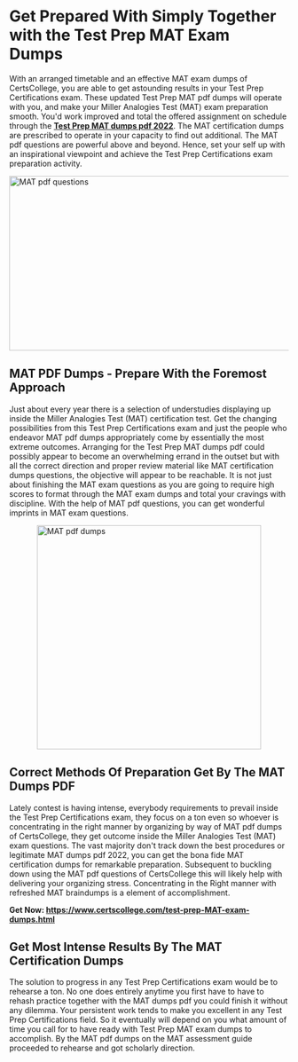 <h1><strong>Get Prepared With Simply Together with the Test Prep MAT Exam Dumps&nbsp;</strong></h1>
<p><span style="font-weight: 400;">With an arranged timetable and an effective  MAT exam dumps of CertsCollege, you are able to get astounding results in your Test Prep Certifications exam. These updated Test Prep MAT pdf dumps will operate with you, and make your Miller Analogies Test (MAT) exam preparation smooth. You'd work improved and total the offered assignment on schedule through the <strong><a href="https://www.certscollege.com/test-prep-MAT-exam-dumps.html">Test Prep MAT dumps pdf 2022</a></strong>. The MAT certification dumps are prescribed to operate in your capacity to find out additional. The  MAT pdf questions are powerful above and beyond. Hence, set your self up with an inspirational viewpoint and achieve the Test Prep Certifications exam preparation activity.&nbsp;</span></p>
<p><span style="font-weight: 400;"><img style="display: block; margin-left: auto; margin-right: auto;" src="https://i.ibb.co/CPDK3ps/Yellow-and-Blue-Initiative-Blog-Banner.png" alt="MAT pdf questions" width="559" height="315" /></span></p>
<h2><strong>MAT PDF Dumps - Prepare With the Foremost Approach</strong></h2>
<p><span style="font-weight: 400;">Just about every year there is a selection of understudies displaying up inside the Miller Analogies Test (MAT) certification test. Get the changing possibilities from this Test Prep Certifications exam and just the people who endeavor MAT pdf dumps appropriately come by essentially the most extreme outcomes. Arranging for the Test Prep MAT dumps pdf could possibly appear to become an overwhelming errand in the outset but with all the correct direction and proper review material like MAT certification dumps questions, the objective will appear to be reachable. It is not just about finishing the MAT exam questions as you are going to require high scores to format through the MAT exam dumps and total your cravings with discipline. With the help of MAT pdf questions, you can get wonderful imprints in MAT exam questions.</span></p>
<p><span style="font-weight: 400;"><a href="https://tinyurl.com/4mww5b7n"><img style="display: block; margin-left: auto; margin-right: auto;" src="https://i.ibb.co/9tMrhdY/Teacher-Appreciation-Invitation.png" alt="MAT pdf dumps " width="404" height="404" /></a></span></p>
<h2><strong>Correct Methods Of Preparation Get By The MAT Dumps PDF</strong></h2>
<p><span style="font-weight: 400;">Lately contest is having intense, everybody requirements to prevail inside the Test Prep Certifications exam, they focus on a ton even so whoever is concentrating in the right manner by organizing by way of MAT pdf dumps of CertsCollege, they get outcome inside the Miller Analogies Test (MAT) exam questions. The vast majority don't track down the best procedures or legitimate MAT dumps pdf 2022, you can get the bona fide MAT certification dumps for remarkable preparation. Subsequent to buckling down using the  MAT pdf questions of CertsCollege this will likely help with delivering your organizing stress. Concentrating in the Right manner with refreshed MAT braindumps is a element of accomplishment.</span></p>
<p><span style="font-weight: 400;"><strong>Get Now: <a href="https://www.certscollege.com/test-prep-MAT-exam-dumps.html">https://www.certscollege.com/test-prep-MAT-exam-dumps.html</a></strong></span></p>
<h2><strong>Get Most Intense Results By The MAT Certification Dumps</strong></h2>
<p><span style="font-weight: 400;">The solution to progress in any Test Prep Certifications exam would be to rehearse a ton. No one does entirely anytime you first have to have to rehash practice together with the MAT dumps pdf you could finish it without any dilemma. Your persistent work tends to make you excellent in any Test Prep Certifications field. So it eventually will depend on you what amount of time you call for to have ready with Test Prep MAT exam dumps to accomplish. By the MAT pdf dumps on the MAT assessment guide proceeded to rehearse and got scholarly direction.</span></p>

